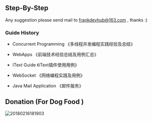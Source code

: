## Step-By-Step
Any suggestion please send mail to frankdevhub@163.com , thanks :)

### Guide History

* Concurrent Programming 《多线程并发编程实践经验及总结》

* WebApps 《前端技术经验总结及用例汇总》

* IText Guide 《iText插件使用用例》

* WebSocket 《网络编程实践及用例》

* Java Mail Application 《邮件服务》


## Donation (For Dog Food )

![20180216181903](https://user-images.githubusercontent.com/29160332/36303136-0337b14e-1346-11e8-984f-ef25c4f34797.png)
